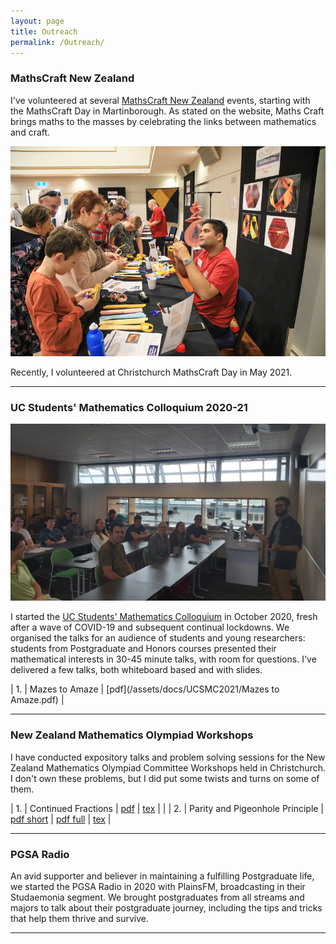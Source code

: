 ```yaml
---
layout: page
title: Outreach
permalink: /Outreach/
---
```


### MathsCraft New Zealand
I've volunteered at several [MathsCraft New Zealand](www.mathscraftnz.org) events, starting with the MathsCraft Day in Martinborough. As stated on the website, Maths Craft brings maths to the masses by celebrating the links between mathematics and craft.

![MathsCraft NZ](/assets/images/mathscraft.jpg)

Recently, I volunteered at Christchurch MathsCraft Day in May 2021.

---

### UC Students' Mathematics Colloquium 2020-21
![UCSMC on a nice day](/assets/images/ucsmc.jpg)

I started the [UC Students' Mathematics Colloquium](https://groups.google.com/g/uc-students-math-colloquium)  in October 2020, fresh after a wave of COVID-19 and subsequent continual lockdowns. We organised the talks for an audience of students and young researchers: students from Postgraduate and Honors courses presented their mathematical interests in 30-45 minute talks, with room for questions.
I've delivered a few talks, both whiteboard based and with slides.

| 1. | Mazes to Amaze | [pdf](/assets/docs/UCSMC2021/Mazes to Amaze.pdf) |

---

### New Zealand Mathematics Olympiad Workshops

I have conducted expository talks and problem solving sessions for the New Zealand Mathematics Olympiad Committee Workshops held in Christchurch. I don't own these problems, but I did put some twists and turns on some of them.

| 1. | Continued Fractions | [pdf](/assets/docs/NZMOC/CF.pdf) | [tex](/assets/docs/NZMOC/CF.tex) | |
| 2. | Parity and Pigeonhole Principle | [pdf short](/assets/docs/NZMOC/Parity_PHP.pdf) | [pdf full](/assets/docs/NZMOC/PHP_Parity_Long.pdf) | [tex](/assets/docs/NZMOC/PHP_Parity_Long.tex) |


---
### PGSA Radio

An avid supporter and believer in maintaining a fulfilling Postgraduate life, we started the PGSA Radio in 2020 with PlainsFM, broadcasting in their Studaemonia segment. We brought postgraduates from all streams and majors to talk about their postgraduate journey, including the tips and tricks that help them thrive and survive.

---
